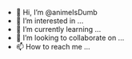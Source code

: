 - 👋 Hi, I’m @animeIsDumb
- 👀 I’m interested in ...
- 🌱 I’m currently learning ...
- 💞️ I’m looking to collaborate on ...
- 📫 How to reach me ...

<!---
animeIsDumb/animeIsDumb is a ✨ special ✨ repository because its `README.md` (this file) appears on your GitHub profile.
You can click the Preview link to take a look at your changes.
--->

